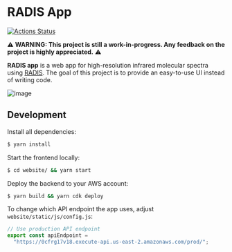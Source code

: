 # RADIS App

[![Actions Status](https://github.com/suzil/radis-app/workflows/GH/badge.svg)](https://github.com/suzil/radis-app/actions)

⚠️ **WARNING: This project is still a work-in-progress. Any feedback on the project is highly appreciated.** ⚠️

**RADIS app** is a web app for high-resolution infrared molecular spectra using [RADIS](https://github.com/radis/radis). The goal of this project is to provide an easy-to-use UI instead of writing code.

![image](https://user-images.githubusercontent.com/16088743/103406077-b2457100-4b59-11eb-82c0-e4de027a91c4.png)

## Development

Install all dependencies:

```sh
$ yarn install
```

Start the frontend locally:

```sh
$ cd website/ && yarn start
```

Deploy the backend to your AWS account:

```sh
$ yarn build && yarn cdk deploy
```

To change which API endpoint the app uses, adjust `website/static/js/config.js`:

```js
// Use production API endpoint
export const apiEndpoint =
  "https://0cfrg17v18.execute-api.us-east-2.amazonaws.com/prod/";
```
